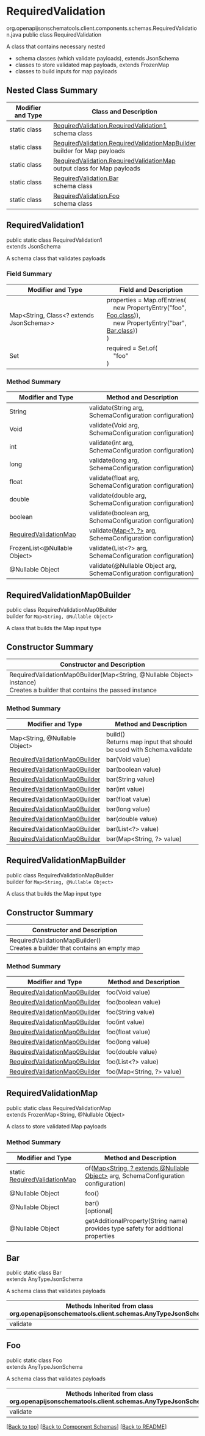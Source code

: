 # RequiredValidation
org.openapijsonschematools.client.components.schemas.RequiredValidation.java
public class RequiredValidation

A class that contains necessary nested
- schema classes (which validate payloads), extends JsonSchema
- classes to store validated map payloads, extends FrozenMap
- classes to build inputs for map payloads

## Nested Class Summary
| Modifier and Type | Class and Description |
| ----------------- | ---------------------- |
| static class | [RequiredValidation.RequiredValidation1](#requiredvalidation1)<br> schema class |
| static class | [RequiredValidation.RequiredValidationMapBuilder](#requiredvalidationmapbuilder)<br> builder for Map payloads |
| static class | [RequiredValidation.RequiredValidationMap](#requiredvalidationmap)<br> output class for Map payloads |
| static class | [RequiredValidation.Bar](#bar)<br> schema class |
| static class | [RequiredValidation.Foo](#foo)<br> schema class |

## RequiredValidation1
public static class RequiredValidation1<br>
extends JsonSchema

A schema class that validates payloads

### Field Summary
| Modifier and Type | Field and Description |
| ----------------- | ---------------------- |
| Map<String, Class<? extends JsonSchema>> | properties = Map.ofEntries(<br>&nbsp;&nbsp;&nbsp;&nbsp;new PropertyEntry("foo", [Foo.class](#foo))),<br>&nbsp;&nbsp;&nbsp;&nbsp;new PropertyEntry("bar", [Bar.class](#bar)))<br>)<br> |
| Set<String> | required = Set.of(<br>&nbsp;&nbsp;&nbsp;&nbsp;"foo"<br>)<br> |

### Method Summary
| Modifier and Type | Method and Description |
| ----------------- | ---------------------- |
| String | validate(String arg, SchemaConfiguration configuration) |
| Void | validate(Void arg, SchemaConfiguration configuration) |
| int | validate(int arg, SchemaConfiguration configuration) |
| long | validate(long arg, SchemaConfiguration configuration) |
| float | validate(float arg, SchemaConfiguration configuration) |
| double | validate(double arg, SchemaConfiguration configuration) |
| boolean | validate(boolean arg, SchemaConfiguration configuration) |
| [RequiredValidationMap](#requiredvalidationmap) | validate([Map&lt;?, ?&gt;](#requiredvalidationmapbuilder) arg, SchemaConfiguration configuration) |
| FrozenList<@Nullable Object> | validate(List<?> arg, SchemaConfiguration configuration) |
| @Nullable Object | validate(@Nullable Object arg, SchemaConfiguration configuration) |
## RequiredValidationMap0Builder
public class RequiredValidationMap0Builder<br>
builder for `Map<String, @Nullable Object>`

A class that builds the Map input type

## Constructor Summary
| Constructor and Description |
| --------------------------- |
| RequiredValidationMap0Builder(Map<String, @Nullable Object> instance)<br>Creates a builder that contains the passed instance |

### Method Summary
| Modifier and Type | Method and Description |
| ----------------- | ---------------------- |
| Map<String, @Nullable Object> | build()<br>Returns map input that should be used with Schema.validate |
| [RequiredValidationMap0Builder](#requiredvalidationmap0builder) | bar(Void value) |
| [RequiredValidationMap0Builder](#requiredvalidationmap0builder) | bar(boolean value) |
| [RequiredValidationMap0Builder](#requiredvalidationmap0builder) | bar(String value) |
| [RequiredValidationMap0Builder](#requiredvalidationmap0builder) | bar(int value) |
| [RequiredValidationMap0Builder](#requiredvalidationmap0builder) | bar(float value) |
| [RequiredValidationMap0Builder](#requiredvalidationmap0builder) | bar(long value) |
| [RequiredValidationMap0Builder](#requiredvalidationmap0builder) | bar(double value) |
| [RequiredValidationMap0Builder](#requiredvalidationmap0builder) | bar(List<?> value) |
| [RequiredValidationMap0Builder](#requiredvalidationmap0builder) | bar(Map<String, ?> value) |
## RequiredValidationMapBuilder
public class RequiredValidationMapBuilder<br>
builder for `Map<String, @Nullable Object>`

A class that builds the Map input type

## Constructor Summary
| Constructor and Description |
| --------------------------- |
| RequiredValidationMapBuilder()<br>Creates a builder that contains an empty map |

### Method Summary
| Modifier and Type | Method and Description |
| ----------------- | ---------------------- |
| [RequiredValidationMap0Builder](#requiredvalidationmap0builder) | foo(Void value) |
| [RequiredValidationMap0Builder](#requiredvalidationmap0builder) | foo(boolean value) |
| [RequiredValidationMap0Builder](#requiredvalidationmap0builder) | foo(String value) |
| [RequiredValidationMap0Builder](#requiredvalidationmap0builder) | foo(int value) |
| [RequiredValidationMap0Builder](#requiredvalidationmap0builder) | foo(float value) |
| [RequiredValidationMap0Builder](#requiredvalidationmap0builder) | foo(long value) |
| [RequiredValidationMap0Builder](#requiredvalidationmap0builder) | foo(double value) |
| [RequiredValidationMap0Builder](#requiredvalidationmap0builder) | foo(List<?> value) |
| [RequiredValidationMap0Builder](#requiredvalidationmap0builder) | foo(Map<String, ?> value) |

## RequiredValidationMap
public static class RequiredValidationMap<br>
extends FrozenMap<String, @Nullable Object>

A class to store validated Map payloads

### Method Summary
| Modifier and Type | Method and Description |
| ----------------- | ---------------------- |
| static [RequiredValidationMap](#requiredvalidationmap) | of([Map<String, ? extends @Nullable Object>](#requiredvalidationmapbuilder) arg, SchemaConfiguration configuration) |
| @Nullable Object | foo()<br> |
| @Nullable Object | bar()<br>[optional] |
| @Nullable Object | getAdditionalProperty(String name)<br>provides type safety for additional properties |

## Bar
public static class Bar<br>
extends AnyTypeJsonSchema

A schema class that validates payloads

| Methods Inherited from class org.openapijsonschematools.client.schemas.AnyTypeJsonSchema |
| ------------------------------------------------------------------ |
| validate                                                           |

## Foo
public static class Foo<br>
extends AnyTypeJsonSchema

A schema class that validates payloads

| Methods Inherited from class org.openapijsonschematools.client.schemas.AnyTypeJsonSchema |
| ------------------------------------------------------------------ |
| validate                                                           |

[[Back to top]](#top) [[Back to Component Schemas]](../../../README.md#Component-Schemas) [[Back to README]](../../../README.md)
